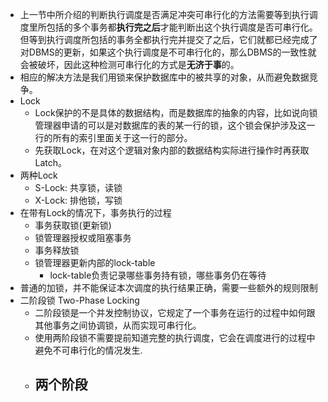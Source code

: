 - 上一节中所介绍的判断执行调度是否满足冲突可串行化的方法需要等到执行调度里所包括的多个事务都**执行完之后**才能判断出这个执行调度是否可串行化。但等到执行调度所包括的事务全都执行完并提交了之后，它们就都已经完成了对DBMS的更新，如果这个执行调度是不可串行化的，那么DBMS的一致性就会被破坏，因此这种检测可串行化的方式是**无济于事**的。
- 相应的解决方法是我们用锁来保护数据库中的被共享的对象，从而避免数据竞争。
- Lock
	- Lock保护的不是具体的数据结构，而是数据库的抽象的内容，比如说向锁管理器申请的可以是对数据库的表的某一行的锁，这个锁会保护涉及这一行的所有的索引里面关于这一行的部分。
	- 先获取Lock，在对这个逻辑对象内部的数据结构实际进行操作时再获取Latch。
- 两种Lock
	- S-Lock: 共享锁，读锁
	- X-Lock: 排他锁，写锁
- 在带有Lock的情况下，事务执行的过程
	- 事务获取锁(更新锁)
	- 锁管理器授权或阻塞事务
	- 事务释放锁
	- 锁管理器更新内部的lock-table
		- lock-table负责记录哪些事务持有锁，哪些事务仍在等待
- 普通的加锁，并不能保证本次调度的执行结果正确，需要一些额外的规则限制
- 二阶段锁 Two-Phase Locking
	- 二阶段锁是一个并发控制协议，它规定了一个事务在运行的过程中如何跟其他事务之间协调锁，从而实现可串行化。
	- 使用两阶段锁不需要提前知道完整的执行调度，它会在调度进行的过程中避免不可串行化的情况发生.
	- 两个阶段
		-